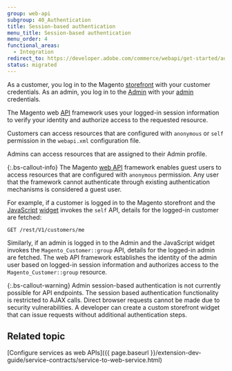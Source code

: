 ```yaml
---
group: web-api
subgroup: 40_Authentication
title: Session-based authentication
menu_title: Session-based authentication
menu_order: 4
functional_areas:
  - Integration
redirect_to: https://developer.adobe.com/commerce/webapi/get-started/authentication/gs-authentication-session/
status: migrated
---
```


As a customer, you log in to the Magento [storefront](https://glossary.magento.com/storefront) with your customer credentials. As an admin, you log in to the [Admin](https://glossary.magento.com/magento-admin) with your [admin](https://glossary.magento.com/admin) credentials.

The Magento web [API](https://glossary.magento.com/api) framework uses your logged-in session information to verify your identity and authorize access to the requested resource.

Customers can access resources that are configured with `anonymous` or `self`  permission in the `webapi.xml` configuration file.

Admins can access resources that are assigned to their Admin profile.

 {:.bs-callout-info}
The Magento [web API](https://glossary.magento.com/web-api) framework enables guest users to access resources that are configured with `anonymous` permission. Any user that the framework cannot authenticate through existing authentication mechanisms is considered a guest user.

For example, if a customer is logged in to the Magento storefront and the [JavaScript](https://glossary.magento.com/javascript) [widget](https://glossary.magento.com/widget) invokes the `self` API, details for the logged-in customer are fetched:

`GET /rest/V1/customers/me`

Similarly, if an admin is logged in to the Admin and the JavaScript widget invokes the `Magento_Customer::group` API, details for the logged-in admin are fetched. The web API framework establishes the identity of the admin user based on logged-in session information and authorizes access to the `Magento_Customer::group` resource.

{:.bs-callout-warning}
Admin session-based authentication is not currently possible for API endpoints.
The session based authentication functionality is restricted to AJAX calls. Direct browser requests cannot be made due to security vulnerabilities. A developer can create a custom storefront widget that can issue requests without additional authentication steps.

## Related topic

[Configure services as web APIs]({{ page.baseurl }}/extension-dev-guide/service-contracts/service-to-web-service.html)
